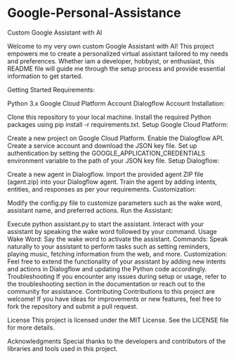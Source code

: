 # Google-Personal-Assistance
Custom Google Assistant with AI

Welcome to my very own custom Google Assistant with AI! This project empowers me to create a personalized virtual assistant tailored to my needs and preferences. Whether iam  a developer, hobbyist, or enthusiast, this README file will guide me through the setup process and provide essential information to get started.

Getting Started
Requirements:

Python 3.x
Google Cloud Platform Account
Dialogflow Account
Installation:

Clone this repository to your local machine.
Install the required Python packages using pip install -r requirements.txt.
Setup Google Cloud Platform:

Create a new project on Google Cloud Platform.
Enable the Dialogflow API.
Create a service account and download the JSON key file.
Set up authentication by setting the GOOGLE_APPLICATION_CREDENTIALS environment variable to the path of your JSON key file.
Setup Dialogflow:

Create a new agent in Dialogflow.
Import the provided agent ZIP file (agent.zip) into your Dialogflow agent.
Train the agent by adding intents, entities, and responses as per your requirements.
Customization:

Modify the config.py file to customize parameters such as the wake word, assistant name, and preferred actions.
Run the Assistant:

Execute python assistant.py to start the assistant.
Interact with your assistant by speaking the wake word followed by your command.
Usage
Wake Word: Say the wake word to activate the assistant.
Commands: Speak naturally to your assistant to perform tasks such as setting reminders, playing music, fetching information from the web, and more.
Customization: Feel free to extend the functionality of your assistant by adding new intents and actions in Dialogflow and updating the Python code accordingly.
Troubleshooting
If you encounter any issues during setup or usage, refer to the troubleshooting section in the documentation or reach out to the community for assistance.
Contributing
Contributions to this project are welcome! If you have ideas for improvements or new features, feel free to fork the repository and submit a pull request.

License
This project is licensed under the MIT License. See the LICENSE file for more details.

Acknowledgments
Special thanks to the developers and contributors of the libraries and tools used in this project.







